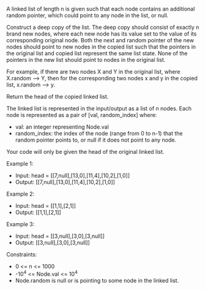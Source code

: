A linked list of length n is given such that each node contains an additional random pointer, which could point to any node in the list, or null.

Construct a deep copy of the list. The deep copy should consist of exactly n brand new nodes, where each new node has its value set to the value of its corresponding original node. Both the next and random pointer of the new nodes should point to new nodes in the copied list such that the pointers in the original list and copied list represent the same list state. None of the pointers in the new list should point to nodes in the original list.

For example, if there are two nodes X and Y in the original list, where X.random --> Y, then for the corresponding two nodes x and y in the copied list, x.random --> y.

Return the head of the copied linked list.

The linked list is represented in the input/output as a list of n nodes. Each node is represented as a pair of [val, random_index] where:

- val: an integer representing Node.val
- random_index: the index of the node (range from 0 to n-1) that the random pointer points to, or null if it does not point to any node.

Your code will only be given the head of the original linked list.

Example 1:
- Input: head = [[7,null],[13,0],[11,4],[10,2],[1,0]]
- Output: [[7,null],[13,0],[11,4],[10,2],[1,0]]

Example 2:
- Input: head = [[1,1],[2,1]]
- Output: [[1,1],[2,1]]

Example 3:
- Input: head = [[3,null],[3,0],[3,null]]
- Output: [[3,null],[3,0],[3,null]]

Constraints:
- 0 <= n <= 1000
- -10<sup>4</sup> <= Node.val <= 10<sup>4</sup>
- Node.random is null or is pointing to some node in the linked list.